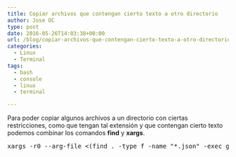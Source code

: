 ```yaml
---
title: Copiar archivos que contengan cierto texto a otro directorio
author: Jose OC
type: post
date: 2016-05-26T14:03:38+00:00
url: /blog/copiar-archivos-que-contengan-cierto-texto-a-otro-directorio/
categories:
  - Linux
  - Terminal
tags:
  - bash
  - console
  - linux
  - terminal

---
```

Para poder copiar algunos archivos a un directorio con ciertas restricciones, como que tengan tal extensión y que contengan cierto texto podemos combinar los comandos **find** y **xargs**.

<pre class="lang:sh decode:true ">xargs -r0 --arg-file &lt;(find . -type f -name "*.json" -exec grep -lZi some_text_within_files {} +) cp -i --target-directory /tmp/dest/dir/</pre>

&nbsp;